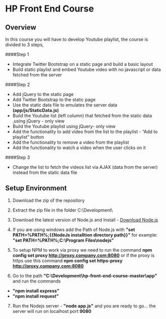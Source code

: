 HP Front End Course
====================

Overview
--------
In this course you will have to develop Youtube playlist, the course is divided to 3 steps,

####Step 1 
- Integrate Twitter Bootstrap on a static page and  build a basic layout
- Build static playlist and embed Youtube video with no javascript or data fetched from the server

####Step 2
- Add jQuery to the static page 
- Add Twitter Bootstrap to the static page 
- Use the static data file to emulates the server data **(app/js/StaticData.js)**
- Build the Youtube list (left column) that fetched from the static data ,using jQuery - only view
- Build the Youtube playlist using jQuery- only view
- Add the functionality to add video from the list to the playlist -  “Add to playlist” button
- Add the functionality to remove a video from the playlist
- Add the functionality to watch a video when the user clicks on it

####Step 3
- Change the list to fetch the videos list via AJAX (data from the server) instead from the static data file


Setup Environment
-----------------

1. Download the zip of the repository

2. Extract the zip file in the folder C:\Development\

3. Download the latest version of Node.js and Install - [Download Node.js](http://nodejs.org/download/)

4. If you are using windows add the Path of Node.js with **"set PATH=%PATH%;{{NodeJs installtion directory path}}"** for example: **"set PATH=%PATH%;C:\Program Files\nodejs"**

5. To setup NPM to work via proxy we need to run the command **npm config set proxy http://proxy.company.com:8080** or if the proxy is https use this command **npm config set https-proxy http://proxy.company.com:8080** 

6. Go to the path **"C:\Development\hp-front-end-course-master\app"** and run the commands
 - **"npm install express"**
 - **"npm install request"**
7. Run the Nodejs server - **"node app.js"** and you are ready to go... the server will run on localhost port **9080**


